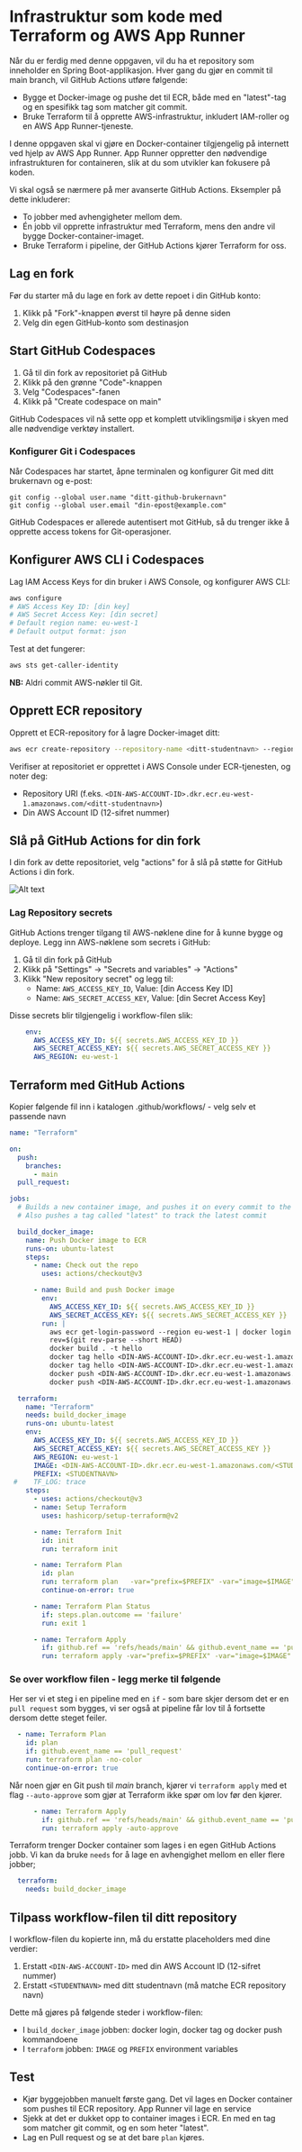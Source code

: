 # Infrastruktur som kode med Terraform og AWS App Runner

Når du er ferdig med denne oppgaven, vil du ha et repository som inneholder en Spring Boot-applikasjon. Hver gang du gjør en commit til main branch, vil GitHub Actions utføre følgende:

- Bygge et Docker-image og pushe det til ECR, både med en "latest"-tag og en spesifikk tag som matcher git commit.
- Bruke Terraform til å opprette AWS-infrastruktur, inkludert IAM-roller og en AWS App Runner-tjeneste.

I denne oppgaven skal vi gjøre en Docker-container tilgjengelig på internett ved hjelp av AWS App Runner. App Runner oppretter den nødvendige infrastrukturen for containeren, slik at du som utvikler kan fokusere på koden.


Vi skal også se nærmere på mer avanserte GitHub Actions. Eksempler på dette inkluderer:

- To jobber med avhengigheter mellom dem.
- Én jobb vil opprette infrastruktur med Terraform, mens den andre vil bygge Docker-container-imaget.
- Bruke Terraform i pipeline, der GitHub Actions kjører Terraform for oss.

## Lag en fork

Før du starter må du lage en fork av dette repoet i din GitHub konto:

1. Klikk på "Fork"-knappen øverst til høyre på denne siden
2. Velg din egen GitHub-konto som destinasjon

## Start GitHub Codespaces

1. Gå til din fork av repositoriet på GitHub
2. Klikk på den grønne "Code"-knappen
3. Velg "Codespaces"-fanen
4. Klikk på "Create codespace on main"

GitHub Codespaces vil nå sette opp et komplett utviklingsmiljø i skyen med alle nødvendige verktøy installert.

### Konfigurer Git i Codespaces

Når Codespaces har startet, åpne terminalen og konfigurer Git med ditt brukernavn og e-post:

```shell
git config --global user.name "ditt-github-brukernavn"
git config --global user.email "din-epost@example.com"
```

GitHub Codespaces er allerede autentisert mot GitHub, så du trenger ikke å opprette access tokens for Git-operasjoner.

## Konfigurer AWS CLI i Codespaces

Lag IAM Access Keys for din bruker i AWS Console, og konfigurer AWS CLI:

```bash
aws configure
# AWS Access Key ID: [din key]
# AWS Secret Access Key: [din secret]
# Default region name: eu-west-1
# Default output format: json
```

Test at det fungerer:
```bash
aws sts get-caller-identity
```

**NB:** Aldri commit AWS-nøkler til Git.

## Opprett ECR repository

Opprett et ECR-repository for å lagre Docker-imaget ditt:

```bash
aws ecr create-repository --repository-name <ditt-studentnavn> --region eu-west-1
```

Verifiser at repositoriet er opprettet i AWS Console under ECR-tjenesten, og noter deg:
- Repository URI (f.eks. `<DIN-AWS-ACCOUNT-ID>.dkr.ecr.eu-west-1.amazonaws.com/<ditt-studentnavn>`)
- Din AWS Account ID (12-sifret nummer)

## Slå på GitHub Actions for din fork

I din fork av dette repositoriet, velg "actions" for å slå på støtte for GitHub Actions i din fork.

![Alt text](img/7.png "3")

### Lag Repository secrets

GitHub Actions trenger tilgang til AWS-nøklene dine for å kunne bygge og deploye. Legg inn AWS-nøklene som secrets i GitHub:

1. Gå til din fork på GitHub
2. Klikk på "Settings" → "Secrets and variables" → "Actions"
3. Klikk "New repository secret" og legg til:
   - Name: `AWS_ACCESS_KEY_ID`, Value: [din Access Key ID]
   - Name: `AWS_SECRET_ACCESS_KEY`, Value: [din Secret Access Key]

Disse secrets blir tilgjengelig i workflow-filen slik:

```yaml
    env:
      AWS_ACCESS_KEY_ID: ${{ secrets.AWS_ACCESS_KEY_ID }}
      AWS_SECRET_ACCESS_KEY: ${{ secrets.AWS_SECRET_ACCESS_KEY }}
      AWS_REGION: eu-west-1
```

## Terraform med GitHub Actions

Kopier følgende fil inn i katalogen .github/workflows/ - velg selv et passende navn 

```yaml
name: "Terraform"

on:
  push:
    branches:
      - main
  pull_request:

jobs:
  # Builds a new container image, and pushes it on every commit to the repository
  # Also pushes a tag called "latest" to track the latest commit

  build_docker_image:
    name: Push Docker image to ECR
    runs-on: ubuntu-latest
    steps:
      - name: Check out the repo
        uses: actions/checkout@v3

      - name: Build and push Docker image
        env:
          AWS_ACCESS_KEY_ID: ${{ secrets.AWS_ACCESS_KEY_ID }}
          AWS_SECRET_ACCESS_KEY: ${{ secrets.AWS_SECRET_ACCESS_KEY }}
        run: |
          aws ecr get-login-password --region eu-west-1 | docker login --username AWS --password-stdin <DIN-AWS-ACCOUNT-ID>.dkr.ecr.eu-west-1.amazonaws.com
          rev=$(git rev-parse --short HEAD)
          docker build . -t hello
          docker tag hello <DIN-AWS-ACCOUNT-ID>.dkr.ecr.eu-west-1.amazonaws.com/<STUDENTNAVN>:$rev
          docker tag hello <DIN-AWS-ACCOUNT-ID>.dkr.ecr.eu-west-1.amazonaws.com/<STUDENTNAVN>:latest
          docker push <DIN-AWS-ACCOUNT-ID>.dkr.ecr.eu-west-1.amazonaws.com/<STUDENTNAVN>:$rev
          docker push <DIN-AWS-ACCOUNT-ID>.dkr.ecr.eu-west-1.amazonaws.com/<STUDENTNAVN>:latest

  terraform:
    name: "Terraform"
    needs: build_docker_image
    runs-on: ubuntu-latest
    env:
      AWS_ACCESS_KEY_ID: ${{ secrets.AWS_ACCESS_KEY_ID }}
      AWS_SECRET_ACCESS_KEY: ${{ secrets.AWS_SECRET_ACCESS_KEY }}
      AWS_REGION: eu-west-1
      IMAGE: <DIN-AWS-ACCOUNT-ID>.dkr.ecr.eu-west-1.amazonaws.com/<STUDENTNAVN>:latest
      PREFIX: <STUDENTNAVN>
 #    TF_LOG: trace
    steps:
      - uses: actions/checkout@v3
      - name: Setup Terraform
        uses: hashicorp/setup-terraform@v2

      - name: Terraform Init
        id: init
        run: terraform init

      - name: Terraform Plan
        id: plan
        run: terraform plan   -var="prefix=$PREFIX" -var="image=$IMAGE"  -no-color
        continue-on-error: true

      - name: Terraform Plan Status
        if: steps.plan.outcome == 'failure'
        run: exit 1

      - name: Terraform Apply
        if: github.ref == 'refs/heads/main' && github.event_name == 'push'
        run: terraform apply -var="prefix=$PREFIX" -var="image=$IMAGE"  -auto-approve
```


### Se over workflow filen - legg merke til følgende


Her ser vi et steg i en pipeline med en ```if``` - som bare skjer dersom det er en ```pull request``` som bygges, vi ser også at
pipeline får lov til å fortsette dersom dette steget feiler.

```yaml
  - name: Terraform Plan
    id: plan
    if: github.event_name == 'pull_request'
    run: terraform plan -no-color
    continue-on-error: true
```

Når noen gjør en Git push til *main* branch, kjører vi ```terraform apply``` med et flag ```--auto-approve``` som gjør at Terraform ikke
spør om lov før den kjører.

```yaml
      - name: Terraform Apply
        if: github.ref == 'refs/heads/main' && github.event_name == 'push'
        run: terraform apply -auto-approve
```

Terraform trenger Docker container som lages i en egen GitHub Actions jobb. Vi kan da bruke ```needs``` for å lage en avhengighet mellom en eller flere jobber;

```yaml
  terraform:
    needs: build_docker_image
```

## Tilpass workflow-filen til ditt repository

I workflow-filen du kopierte inn, må du erstatte placeholders med dine verdier:

1. Erstatt `<DIN-AWS-ACCOUNT-ID>` med din AWS Account ID (12-sifret nummer)
2. Erstatt `<STUDENTNAVN>` med ditt studentnavn (må matche ECR repository navn)

Dette må gjøres på følgende steder i workflow-filen:
- I `build_docker_image` jobben: docker login, docker tag og docker push kommandoene
- I `terraform` jobben: `IMAGE` og `PREFIX` environment variables

## Test

* Kjør byggejobben manuelt første gang. Det vil lages en Docker container som pushes til ECR repository. App Runner vil lage en service
* Sjekk at det er dukket opp to container images i ECR. En med en tag som matcher git commit, og en som heter "latest".
* Lag en Pull request og se at det bare ```plan``` kjøres.
